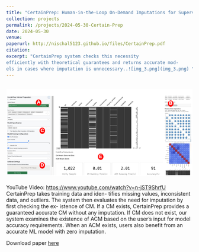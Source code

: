 ```yaml
---
title: "CertainPrep: Human-in-the-Loop On-Demand Imputations for Supervised Learning Data Prep"
collection: projects
permalink: /projects/2024-05-30-Certain-Prep
date: 2024-05-30
venue: 
paperurl: http://nischal5123.github.io/files/CertainPrep.pdf
citation: 
excerpt: "CertainPrep system checks this necessity
efficiently with theoretical guarantees and returns accurate mod-
els in cases where imputation is unnecessary..![img_3.png](img_3.png) "
---
```


![img_3.png](img_3.png)
---
YouTube Video: https://www.youtube.com/watch?v=n-jST9ShrfU
CertainPrep takes training data and iden-
tifies missing values, inconsistent data, and outliers. The system
then evaluates the need for imputation by first checking the ex-
istence of CM. If a CM exists, CertainPrep provides a guaranteed
accurate CM without any imputation. If CM does not exist, our
system examines the existence of ACM based on the user’s input
for model accuracy requirements. When an ACM exists, users also
benefit from an accurate ML model with zero imputation.

Download paper [here](http://nischal5123.github.io/files/CertainPrep.pdf)
